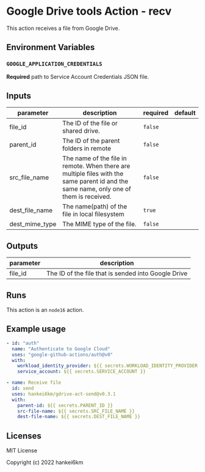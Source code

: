 # Google Drive tools Action - recv

This action receives a file from Google Drive.

## Environment Variables

### `GOOGLE_APPLICATION_CREDENTIALS`

**Required** path to Service Account Credentials JSON file.



## Inputs

| parameter | description | required | default |
| - | - | - | - |
| file_id | The ID of the file or shared drive. | `false` |  |
| parent_id | The ID of the parent folders in remote | `false` |  |
| src_file_name | The name of the file in remote. When there are multiple files with the same parent id and the same name, only one of them is received. | `false` |  |
| dest_file_name | The name(path) of the file in local filesystem | `true` |  |
| dest_mime_type | The MIME type of the file. | `false` |  |


## Outputs

| parameter | description |
| - | - |
| file_id | The ID of the file that is sended into Google Drive |


## Runs

This action is an `node16` action.



## Example usage

```yaml
- id: "auth"
  name: "Authenticate to Google Cloud"
  uses: "google-github-actions/auth@v0"
  with:
    workload_identity_provider: ${{ secrets.WORKLOAD_IDENTITY_PROVIDER }}
    service_account: ${{ secrets.SERVICE_ACCOUNT }}

- name: Receive file
  id: send
  uses: hankei6km/gdrive-act-send@v0.3.1
  with:
    parent-id: ${{ secrets.PARENT_ID }}
    src-file-name: ${{ secrets.SRC_FILE_NAME }}
    dest-file-name: ${{ secrets.DEST_FILE_NAME }}
```

## Licenses

MIT License

Copyright (c) 2022 hankei6km
